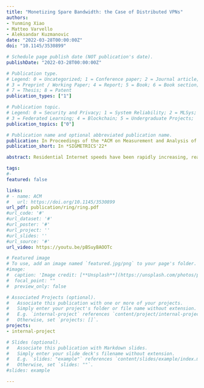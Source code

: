 ```yaml
---
title: "Monetizing Spare Bandwidth: the Case of Distributed VPNs"
authors:
- Yunming Xiao
- Matteo Varvello
- Aleksandar Kuzmanovic
date: "2022-03-28T00:00:00Z"
doi: "10.1145/3530899"

# Schedule page publish date (NOT publication's date).
publishDate: "2022-03-28T00:00:00Z"

# Publication type.
# Legend: 0 = Uncategorized; 1 = Conference paper; 2 = Journal article;
# 3 = Preprint / Working Paper; 4 = Report; 5 = Book; 6 = Book section;
# 7 = Thesis; 8 = Patent
publication_types: ["1"]

# Publication topic.
# Legend: 0 = Security and Privacy; 1 = System Reliability; 2 = MLSys; 
# 3 = Federated Learning; 4 = Blockchain; 5 = Undergraduate Projects;  6 = Uncategorized; 
publication_topics: ["0"]

# Publication name and optional abbreviated publication name.
publication: In Proceedings of the *ACM on Measurement and Analysis of Computing Systems* 
publication_short: In *SIGMETRICS'22*

abstract: Residential Internet speeds have been rapidly increasing, reaching averages of ∼100 Mbps in most developed countries. Several studies have shown that users have way more bandwidth than they need, only using about 20-30% on a regular day. Several systems exploit this trend by enabling users to monetize their spare bandwidth, e.g., by sharing their WiFi connection or by participating in distributed proxy or VPN (dVPN) services. Despite the proliferation of such systems, little is known on how such marketplaces operate, what are the key factors that determine the price of the spare bandwidth, and how such prices differ worldwide. In this work, we shed some light on this topic using dVPNs as a use-case. We start by formalizing the problem of bandwidth monetization as an optimization between a buyer’s cost and seller’s income. Next, we explore three popular dVPNs (Mysterium, Sentinel, and Tachyon) using both active and passive measurements. We find that dVPNs have a large and growing footprint, and offer comparable performance to their centralized counterpart. We identify Mysterium (in the US) as the most concrete realization of a bandwidth marketplace, for which we derive a value of spare Internet bandwidth ranging between 11 and 14 cents per GB. We also show that both buyers and sellers utilize ad-hoc “rules-of-thumb” when choosing their prices, which results in a sub-optimal marketplace. By applying our optimization, a seller’s income can be tripled by setting a price lower than the default one which allows to attract more buyers. These observations motivate us to create RING, a first and concrete system which helps sellers to automatically adjust their prices and traffic volumes across multiple marketplaces. 

tags:
#- 
featured: false

links:
# - name: ACM
#   url: https://doi.org/10.1145/3530899
url_pdf: publication/ring/ring.pdf
#url_code: '#'
#url_dataset: '#'
#url_poster: '#'
#url_project: ''
#url_slides: ''
#url_source: '#'
url_video: https://youtu.be/pBSuyBAOOTc

# Featured image
# To use, add an image named `featured.jpg/png` to your page's folder. 
#image:
#  caption: 'Image credit: [**Unsplash**](https://unsplash.com/photos/pLCdAaMFLTE)'
#  focal_point: ""
#  preview_only: false

# Associated Projects (optional).
#   Associate this publication with one or more of your projects.
#   Simply enter your project's folder or file name without extension.
#   E.g. `internal-project` references `content/project/internal-project/index.md`.
#   Otherwise, set `projects: []`.
projects:
- internal-project

# Slides (optional).
#   Associate this publication with Markdown slides.
#   Simply enter your slide deck's filename without extension.
#   E.g. `slides: "example"` references `content/slides/example/index.md`.
#   Otherwise, set `slides: ""`.
#slides: example

---
```

